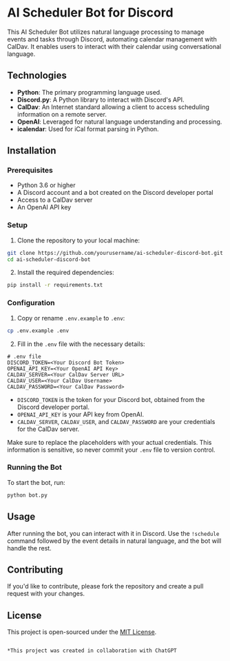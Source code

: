 # AI Scheduler Bot for Discord

This AI Scheduler Bot utilizes natural language processing to manage events and tasks through Discord, automating calendar management with CalDav. It enables users to interact with their calendar using conversational language.

## Technologies

- **Python**: The primary programming language used.
- **Discord.py**: A Python library to interact with Discord's API.
- **CalDav**: An Internet standard allowing a client to access scheduling information on a remote server.
- **OpenAI**: Leveraged for natural language understanding and processing.
- **icalendar**: Used for iCal format parsing in Python.

## Installation

### Prerequisites

- Python 3.6 or higher
- A Discord account and a bot created on the Discord developer portal
- Access to a CalDav server
- An OpenAI API key

### Setup

1. Clone the repository to your local machine:

```sh
git clone https://github.com/yourusername/ai-scheduler-discord-bot.git
cd ai-scheduler-discord-bot
```

2. Install the required dependencies:

```sh
pip install -r requirements.txt
```

### Configuration

1. Copy or rename `.env.example` to `.env`:

```sh
cp .env.example .env
```

2. Fill in the `.env` file with the necessary details:

```plaintext
# .env file
DISCORD_TOKEN=<Your Discord Bot Token>
OPENAI_API_KEY=<Your OpenAI API Key>
CALDAV_SERVER=<Your CalDav Server URL>
CALDAV_USER=<Your CalDav Username>
CALDAV_PASSWORD=<Your CalDav Password>
```

- `DISCORD_TOKEN` is the token for your Discord bot, obtained from the Discord developer portal.
- `OPENAI_API_KEY` is your API key from OpenAI.
- `CALDAV_SERVER`, `CALDAV_USER`, and `CALDAV_PASSWORD` are your credentials for the CalDav server.

Make sure to replace the placeholders with your actual credentials. This information is sensitive, so never commit your `.env` file to version control.

### Running the Bot

To start the bot, run:

```sh
python bot.py
```

## Usage

After running the bot, you can interact with it in Discord. Use the `!schedule` command followed by the event details in natural language, and the bot will handle the rest.

## Contributing

If you'd like to contribute, please fork the repository and create a pull request with your changes.

## License

This project is open-sourced under the [MIT License](https://choosealicense.com/licenses/mit/).
```

*This project was created in collaboration with ChatGPT